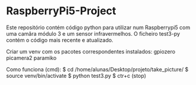 # RaspberryPi5-Project

Este repositório contém código python para utilizar num Raspberrypi5 com uma camâra módulo 3 e um sensor infravermelhos.
O ficheiro test3-py contém o código mais recente e atualizado.

Criar um venv com os pacotes correspondentes instalados:
gpiozero
picamera2 
paramiko

Como funciona (cmd):
$ cd /home/alunas/Desktop/projeto/take_picture/
$ source venv/bin/activate
$ python test3.py
$ ctr+c (stop)
